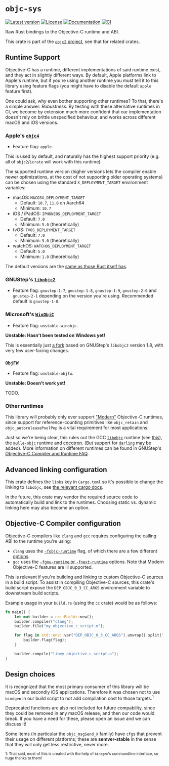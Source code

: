 # `objc-sys`

[![Latest version](https://badgen.net/crates/v/objc-sys)](https://crates.io/crates/objc-sys)
[![License](https://badgen.net/badge/license/MIT/blue)](https://github.com/madsmtm/objc2/blob/master/LICENSE.txt)
[![Documentation](https://docs.rs/objc-sys/badge.svg)](https://docs.rs/objc-sys/)
[![CI](https://github.com/madsmtm/objc2/actions/workflows/ci.yml/badge.svg)](https://github.com/madsmtm/objc2/actions/workflows/ci.yml)

Raw Rust bindings to the Objective-C runtime and ABI.

This crate is part of the [`objc2` project](https://github.com/madsmtm/objc2),
see that for related crates.


## Runtime Support

Objective-C has a runtime, different implementations of said runtime exist,
and they act in slightly different ways. By default, Apple platforms link to
Apple's runtime, but if you're using another runtime you must tell it to this
library using feature flags (you might have to disable the default `apple`
feature first).

One could ask, why even bother supporting other runtimes? To that, there's a
simple answer: _Robustness_. By testing with these alternative runtimes in CI,
we become by extension much more confident that our implementation doesn't
rely on brittle unspecified behaviour, and works across different macOS and
iOS versions.


### Apple's [`objc4`](https://github.com/apple-oss-distributions/objc4)

- Feature flag: `apple`.

This is used by default, and naturally has the highest support priority (e.g.
all of `objc2`/`icrate` will work with this runtime).

The supported runtime version (higher versions lets the compiler enable newer
optimizations, at the cost of not supporting older operating systems) can be
chosen using the standard `X_DEPLOYMENT_TARGET` environment variables:
- macOS: `MACOSX_DEPLOYMENT_TARGET`
  - Default: `10.7`, `11.0` on Aarch64
  - Minimum: `10.7`
- iOS / iPadOS: `IPHONEOS_DEPLOYMENT_TARGET`
  - Default: `7.0`
  - Minimum: `5.0` (theoretically)
- tvOS: `TVOS_DEPLOYMENT_TARGET`
  - Default: `7.0`
  - Minimum: `5.0` (theoretically)
- watchOS: `WATCHOS_DEPLOYMENT_TARGET`
  - Default: `5.0`
  - Minimum: `1.0` (theoretically)

The default versions are the [same as those Rust itself has][rust-apple-spec].

[rust-apple-spec]: https://github.com/rust-lang/rust/blob/fd815a5091eb4d49cd317f8ad272f17b7a5f550d/compiler/rustc_target/src/spec/apple_base.rs


### GNUStep's [`libobjc2`](https://github.com/gnustep/libobjc2)

- Feature flag: `gnustep-1-7`, `gnustep-1-8`, `gnustep-1-9`, `gnustep-2-0` and
  `gnustep-2-1` depending on the version you're using. Recommended default is
  `gnustep-1-8`.


### Microsoft's [`WinObjC`](https://github.com/microsoft/WinObjC)

- Feature flag: `unstable-winobjc`.

**Unstable: Hasn't been tested on Windows yet!**

This is essentially just [a fork](https://github.com/microsoft/libobjc2) based
on GNUStep's `libobjc2` version 1.8, with very few user-facing changes.


### [`ObjFW`](https://github.com/ObjFW/ObjFW)

- Feature flag: `unstable-objfw`.

**Unstable: Doesn't work yet!**

TODO.


### Other runtimes

This library will probably only ever support ["Modern"][modern] Objective-C
runtimes, since support for reference-counting primitives like `objc_retain`
and `objc_autoreleasePoolPop` is a vital requirement for most applications.

Just so we're being clear, this rules out the GCC [`libobjc`][gcc-libobjc]
runtime (see [this][gcc-objc-support]), the [`mulle-objc`] runtime and
[cocotron]. (But support for [`darling`] may be added).
More information on different runtimes can be found in GNUStep's
[Objective-C Compiler and Runtime FAQ][gnustep-faq].

[modern]: https://en.wikipedia.org/wiki/Objective-C#Modern_Objective-C
[gcc-libobjc]: https://github.com/gcc-mirror/gcc/tree/master/libobjc
[gcc-objc-support]: https://gcc.gnu.org/onlinedocs/gcc/Standards.html#Objective-C-and-Objective-C_002b_002b-Languages
[`mulle-objc`]: https://github.com/mulle-objc/mulle-objc-runtime
[cocotron]: https://cocotron.org/
[`darling`]: https://github.com/darlinghq/darling-objc4
[gnustep-faq]: http://wiki.gnustep.org/index.php/Objective-C_Compiler_and_Runtime_FAQ


## Advanced linking configuration

This crate defines the `links` key in `Cargo.toml` so it's possible to
change the linking to `libobjc`, see [the relevant cargo docs][overriding].

In the future, this crate may vendor the required source code to automatically
build and link to the runtimes. Choosing static vs. dynamic linking here may
also become an option.

[overriding]: https://doc.rust-lang.org/cargo/reference/build-scripts.html#overriding-build-scripts


## Objective-C Compiler configuration

Objective-C compilers like `clang` and `gcc` requires configuring the calling
ABI to the runtime you're using:
- `clang` uses the [`-fobjc-runtime`] flag, of which there are a few different
  [options][clang-objc-kinds].
- `gcc` uses the [`-fgnu-runtime` or `-fnext-runtime`][gcc-flags] options.
  Note that Modern Objective-C features are ill supported.

This is relevant if you're building and linking to custom Objective-C sources
in a build script. To assist in compiling Objective-C sources, this crate's
build script expose the `DEP_OBJC_0_3_CC_ARGS` environment variable to
downstream build scripts.

Example usage in your `build.rs` (using the `cc` crate) would be as follows:

```rust , ignore
fn main() {
    let mut builder = cc::Build::new();
    builder.compiler("clang");
    builder.file("my_objective_c_script.m");

    for flag in std::env::var("DEP_OBJC_0_3_CC_ARGS").unwrap().split(' ') {
        builder.flag(flag);
    }

    builder.compile("libmy_objective_c_script.a");
}
```

[`-fobjc-runtime`]: https://clang.llvm.org/docs/ClangCommandLineReference.html#cmdoption-clang-fobjc-runtime
[clang-objc-kinds]: https://clang.llvm.org/doxygen/classclang_1_1ObjCRuntime.html#af19fe070a7073df4ecc666b44137c4e5
[gcc-flags]: https://gcc.gnu.org/onlinedocs/gcc/Objective-C-and-Objective-C_002b_002b-Dialect-Options.html


## Design choices

It is recognized that the most primary consumer of this library will be macOS
and secondly iOS applications. Therefore it was chosen not to use `bindgen` in
our build script to not add compilation cost to those targets.<sup>1</sup>

Deprecated functions are also not included for future compability, since they
could be removed in any macOS release, and then our code would break. If you
have a need for these, please open an issue and we can discuss it!

Some items (in particular the `objc_msgSend_X` family) have `cfg`s that prevent
their usage on different platforms; these are **semver-stable** in the sense
that they will only get less restrictive, never more.

<sup>1: That said, most of this is created with the help of `bindgen`'s
commandline interface, so huge thanks to them!</sup>
